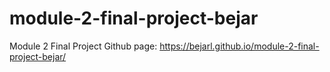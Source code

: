 # module-2-final-project-bejar
Module 2 Final Project
Github page: https://bejarl.github.io/module-2-final-project-bejar/
